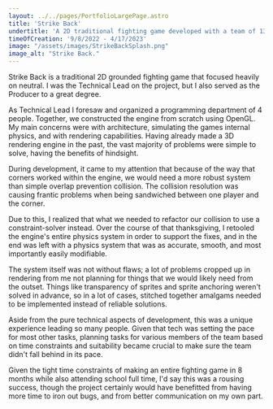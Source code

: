 ```yaml
---
layout: ../../pages/PortfolioLargePage.astro
title: 'Strike Back'
undertitle: 'A 2D traditional fighting game developed with a team of 13 others in less than 8 months'
timeOfCreation: '9/8/2022 - 4/17/2023'
image: "/assets/images/StrikeBackSplash.png"
image_alt: "Strike Back."
---
```


Strike Back is a traditional 2D grounded fighting game that focused heavily on neutral. I was the Technical Lead on the project, but I also served as the Producer to a great degree. 

As Technical Lead I foresaw and organized a programming department of 4 people. Together, we constructed the engine from scratch using OpenGL. My main concerns were with architecture, simulating the games internal physics, and with rendering capabilities. Having already made a 3D rendering engine in the past, the vast majority of problems were simple to solve, having the benefits of hindsight.

During development, it came to my attention that because of the way that corners worked within the engine, we would need a more robust system than simple overlap prevention collision. The collision resolution was causing frantic problems when being sandwiched between one player and the corner.

Due to this, I realized that what we needed to refactor our collision to use a constraint-solver instead. Over the course of that thanksgiving, I retooled the engine's entire physics system in order to support the fixes, and in the end was left with a physics system that was as accurate, smooth, and most importantly easily modifiable. 

The system itself was not without flaws; a lot of problems cropped up in rendering from me not planning for things that we would likely need from the outset. Things like transparency of sprites and sprite anchoring weren't solved in advance, so in a lot of cases, stitched together amalgams needed to be implemented instead of reliable solutions.

Aside from the pure technical aspects of development, this was a unique experience leading so many people. Given that tech was setting the pace for most other tasks, planning tasks for various members of the team based on time constraints and suitability became crucial to make sure the team didn't fall behind in its pace. 

Given the tight time constraints of making an entire fighting game in 8 months while also attending school full time, I'd say this was a rousing success, though the project certainly would have benefitted from having more time to iron out bugs, and from better communication on my own part.